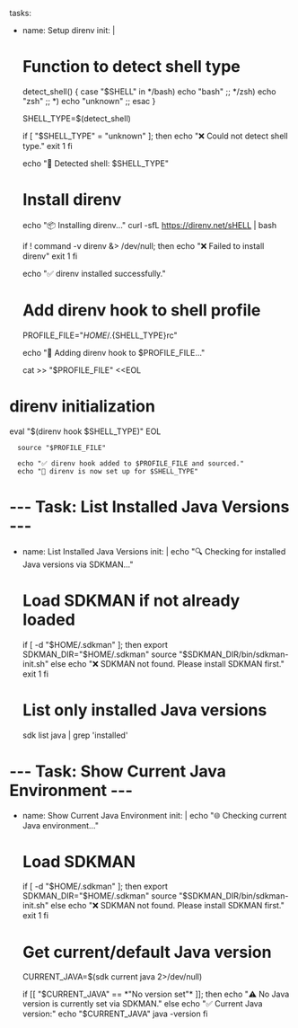 tasks:
  - name: Setup direnv
    init: |
      # Function to detect shell type
      detect_shell() {
        case "$SHELL" in
          */bash) echo "bash" ;;
          */zsh) echo "zsh" ;;
          *) echo "unknown" ;;
        esac
      }

      SHELL_TYPE=$(detect_shell)

      if [ "$SHELL_TYPE" = "unknown" ]; then
        echo "❌ Could not detect shell type."
        exit 1
      fi

      echo "🐚 Detected shell: $SHELL_TYPE"

      # Install direnv
      echo "📦 Installing direnv..."
      curl -sfL https://direnv.net/sHELL  | bash

      if ! command -v direnv &> /dev/null; then
        echo "❌ Failed to install direnv"
        exit 1
      fi

      echo "✅ direnv installed successfully."

      # Add direnv hook to shell profile
      PROFILE_FILE="$HOME/.${SHELL_TYPE}rc"

      echo "🔧 Adding direnv hook to $PROFILE_FILE..."

      cat >> "$PROFILE_FILE" <<EOL

# direnv initialization
eval "\$(direnv hook $SHELL_TYPE)"
EOL

      source "$PROFILE_FILE"

      echo "✅ direnv hook added to $PROFILE_FILE and sourced."
      echo "🎉 direnv is now set up for $SHELL_TYPE"


  # --- Task: List Installed Java Versions ---
  - name: List Installed Java Versions
    init: |
      echo "🔍 Checking for installed Java versions via SDKMAN..."

      # Load SDKMAN if not already loaded
      if [ -d "$HOME/.sdkman" ]; then
        export SDKMAN_DIR="$HOME/.sdkman"
        source "$SDKMAN_DIR/bin/sdkman-init.sh"
      else
        echo "❌ SDKMAN not found. Please install SDKMAN first."
        exit 1
      fi

      # List only installed Java versions
      sdk list java | grep 'installed'

  # --- Task: Show Current Java Environment ---
  - name: Show Current Java Environment
    init: |
      echo "🌐 Checking current Java environment..."

      # Load SDKMAN
      if [ -d "$HOME/.sdkman" ]; then
        export SDKMAN_DIR="$HOME/.sdkman"
        source "$SDKMAN_DIR/bin/sdkman-init.sh"
      else
        echo "❌ SDKMAN not found. Please install SDKMAN first."
        exit 1
      fi

      # Get current/default Java version
      CURRENT_JAVA=$(sdk current java 2>/dev/null)

      if [[ "$CURRENT_JAVA" == *"No version set"* ]]; then
        echo "⚠️ No Java version is currently set via SDKMAN."
      else
        echo "✅ Current Java version:"
        echo "$CURRENT_JAVA"
        java -version
      fi
